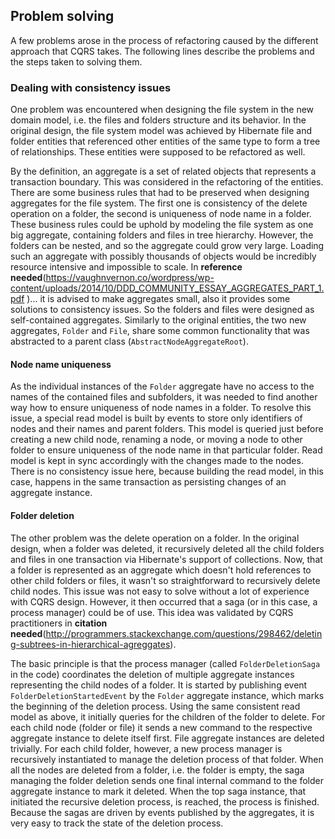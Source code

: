 ## Problem solving

A few problems arose in the process of refactoring caused by the different approach that CQRS takes. The following lines describe the problems and the steps taken to solving them.

### Dealing with consistency issues

One problem was encountered when designing the file system in the new domain model, i.e. the files and folders structure and its behavior. In the original design, the file system model was achieved by Hibernate file and folder entities that referenced other entities of the same type to form a tree of relationships. These entities were supposed to be refactored as well. 

By the definition, an aggregate is a set of related objects that represents a transaction boundary. This was considered in the refactoring of the entities. There are some business rules that had to be preserved when designing aggregates for the file system. The first one is consistency of the delete operation on a folder, the second is uniqueness of node name in a folder. These business rules could be uphold by modeling the file system as one big aggregate, containing folders and files in tree hierarchy. However, the folders can be nested, and so the aggregate could grow very large. Loading such an aggregate with possibly thousands of objects would be incredibly resource intensive and impossible to scale. In **reference needed**(https://vaughnvernon.co/wordpress/wp-content/uploads/2014/10/DDD_COMMUNITY_ESSAY_AGGREGATES_PART_1.pdf )... it is advised to make aggregates small, also it provides some solutions to consistency issues. So the folders and files were designed as self-contained aggregates. Similarly to the original entities, the two new aggregates, `Folder` and `File`, share some common functionality that was abstracted to a parent class (`AbstractNodeAggregateRoot`).

#### Node name uniqueness

As the individual instances of the `Folder` aggregate have no access to the names of the contained files and subfolders, it was needed to find another way how to ensure uniqueness of node names in a folder. To resolve this issue, a special read model is built by events to store only identifiers of nodes and their names and parent folders. This model is queried just before creating a new child node, renaming a node, or moving a node to other folder to ensure uniqueness of the node name in that particular folder. Read model is kept in sync accordingly with the changes made to the nodes. There is no consistency issue here, because building the read model, in this case, happens in the same transaction as persisting changes of an aggregate instance.

#### Folder deletion

The other problem was the delete operation on a folder. In the original design, when a folder was deleted, it recursively deleted all the child folders and files in one transaction via Hibernate's support of collections. Now, that a folder is represented as an aggregate which doesn't hold references to other child folders or files, it wasn't so straightforward to recursively delete child nodes. This issue was not easy to solve without a lot of experience with CQRS design. However, it then occurred that a saga (or in this case, a process manager) could be of use. This idea was validated by CQRS practitioners in **citation needed**(http://programmers.stackexchange.com/questions/298462/deleting-subtrees-in-hierarchical-agreggates).

The basic principle is that the process manager (called `FolderDeletionSaga` in the code) coordinates the deletion of multiple aggregate instances representing the child nodes of a folder. It is started by publishing event `FolderDeletionStartedEvent` by the `Folder` aggregate instance, which marks the beginning of the deletion process. Using the same consistent read model as above, it initially queries for the children of the folder to delete. For each child node (folder or file) it sends a new command to the respective aggregate instance to delete itself first. File aggregate instances are deleted trivially. For each child folder, however, a new process manager is recursively instantiated to manage the deletion process of that folder. When all the nodes are deleted from a folder, i.e. the folder is empty, the saga managing the folder deletion sends one final internal command to the folder aggregate instance to mark it deleted. When the top saga instance, that initiated the recursive deletion process, is reached, the process is finished. Because the sagas are driven by events published by the aggregates, it is very easy to track the state of the deletion process.

